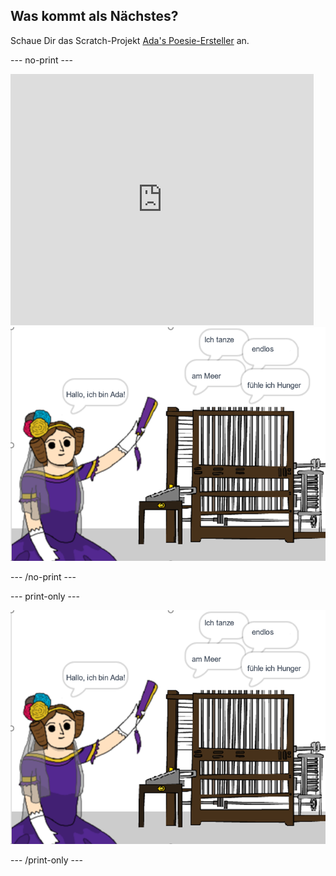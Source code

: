 ## Was kommt als Nächstes?

Schaue Dir das Scratch-Projekt [Ada's Poesie-Ersteller](https://projects.raspberrypi.org/en/projects/poetry-generator) an.

--- no-print ---

<div class="scratch-preview">
  <iframe allowtransparency="true" width="485" height="402" src="https://scratch.mit.edu/projects/embed/77844926/?autostart=false" frameborder="0" scrolling="no"></iframe>
  <img src="images/poetry-final.png">
</div>

--- /no-print ---

--- print-only ---

![Bildschirmfoto des Spiels](images/poetry-final.png)

--- /print-only ---